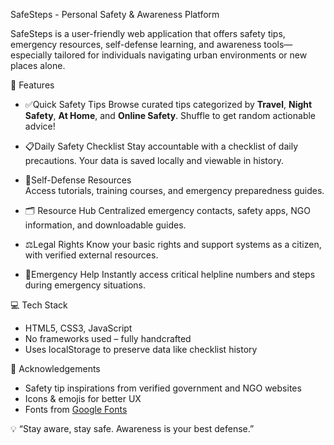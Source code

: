 SafeSteps - Personal Safety & Awareness Platform

SafeSteps is a user-friendly web application that offers safety tips, emergency resources, self-defense learning, and awareness tools—especially tailored for individuals navigating urban environments or new places alone.

📌 Features

- ✅Quick Safety Tips
  Browse curated tips categorized by **Travel**, **Night Safety**, **At Home**, and **Online Safety**. Shuffle to get random actionable advice!

- 📋Daily Safety Checklist
  Stay accountable with a checklist of daily precautions. Your data is saved locally and viewable in history.

- 🤳Self-Defense Resources  
  Access tutorials, training courses, and emergency preparedness guides.

- 🗂️ Resource Hub 
  Centralized emergency contacts, safety apps, NGO information, and downloadable guides.

- ⚖️Legal Rights
  Know your basic rights and support systems as a citizen, with verified external resources.

- 🚨Emergency Help
  Instantly access critical helpline numbers and steps during emergency situations.


💻 Tech Stack

- HTML5, CSS3, JavaScript
- No frameworks used – fully handcrafted
- Uses localStorage to preserve data like checklist history


🙏 Acknowledgements

* Safety tip inspirations from verified government and NGO websites
* Icons & emojis for better UX
* Fonts from [Google Fonts](https://fonts.google.com/)


💡 “Stay aware, stay safe. Awareness is your best defense.”


